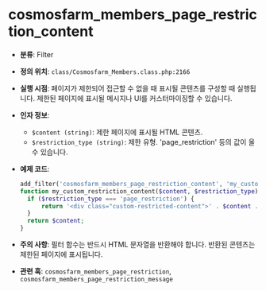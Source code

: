 # cosmosfarm_members_page_restriction_content

- **분류**: Filter
- **정의 위치**: `class/Cosmosfarm_Members.class.php:2166`
- **실행 시점**: 페이지가 제한되어 접근할 수 없을 때 표시될 콘텐츠를 구성할 때 실행됩니다. 제한된 페이지에 표시될 메시지나 UI를 커스터마이징할 수 있습니다.
- **인자 정보**:
  - `$content (string)`: 제한 페이지에 표시될 HTML 콘텐츠.
  - `$restriction_type (string)`: 제한 유형. 'page_restriction' 등의 값이 올 수 있습니다.
- **예제 코드**:

  ```php
  add_filter('cosmosfarm_members_page_restriction_content', 'my_custom_restriction_content', 10, 2);
  function my_custom_restriction_content($content, $restriction_type) {
    if ($restriction_type === 'page_restriction') {
        return '<div class="custom-restricted-content">' . $content . '</div>';
    }
    return $content;
  }
  ```

- **주의 사항**: 필터 함수는 반드시 HTML 문자열을 반환해야 합니다. 반환된 콘텐츠는 제한된 페이지에 표시됩니다.
- **관련 훅**: `cosmosfarm_members_page_restriction`, `cosmosfarm_members_page_restriction_message`
